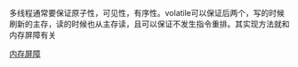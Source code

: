 多线程通常要保证原子性，可见性，有序性。volatile可以保证后两个，写的时候刷新的主存，读的时候也从主存读，且可以保证不发生指令重排。其实现方法就和内存屏障有关



[内存屏障](https://mp.weixin.qq.com/s?__biz=Mzg5OTU4ODc0Mg==&mid=2247484170&idx=1&sn=cf22994839dee382ae0987c689ca221e&scene=19#wechat_redirect)